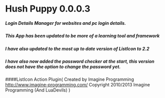 Hush Puppy 0.0.0.3
=========================
##### Login Details Manager for websites and pc login details.
##### This App has been updated to be more of a learning tool and framework
##### I have also updated to the most up to date version of ListIcon to 2.2
##### I have also now added the password checker at the start, this version does not have the option to change the password yet.


####ListIcon Action Plugin(
    Created by Imagine Programming
    http://www.imagine-programming.com/
    Copyright 2010/2013 Imagine Programming (And LuaDevils)
)